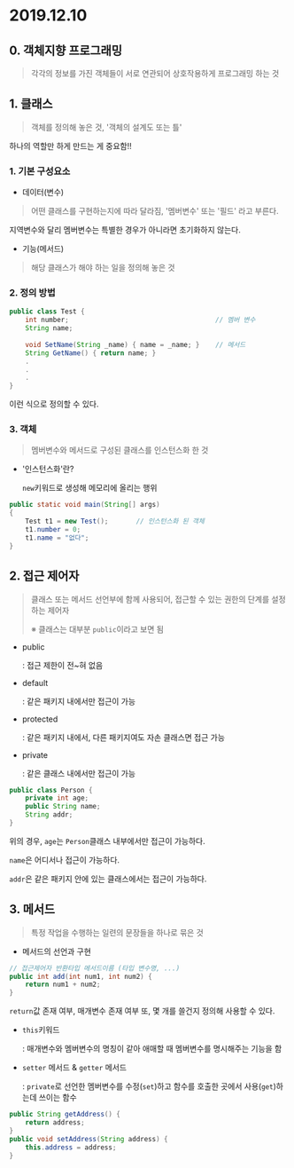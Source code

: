 # 2019.12.10

## 0. 객체지향 프로그래밍

> 각각의 정보를 가진 객체들이 서로 연관되어 상호작용하게 프로그래밍 하는 것

## 1. 클래스

> 객체를 정의해 놓은 것, '객체의 설계도 또는 틀' 

하나의 역할만 하게 만드는 게 중요함!!

### 1. 기본 구성요소

* 데이터(변수) 

> 어떤 클래스를 구현하는지에 따라 달라짐, '멤버변수' 또는 '필드' 라고 부른다.

지역변수와 달리 멤버변수는 특별한 경우가 아니라면 초기화하지 않는다.

* 기능(메서드) 

> 해당 클래스가 해야 하는 일을 정의해 놓은 것

### 2. 정의 방법

```java
public class Test {
    int number;										// 멤버 변수
    String name;
    
    void SetName(String _name) { name = _name; }	// 메서드
    String GetName() { return name; }
    .
    .
    .
}
```

이런 식으로 정의할 수 있다.

### 3. 객체

> 멤버변수와 메서드로 구성된 클래스를 인스턴스화 한 것

* '인스턴스화'란?

  `new`키워드로 생성해 메모리에 올리는 행위

```java
public static void main(String[] args)
{
    Test t1 = new Test();		// 인스턴스화 된 객체
    t1.number = 0;
    t1.name = "없다";
}
```

## 2. 접근 제어자

> 클래스 또는 메서드 선언부에 함께 사용되어, 접근할 수 있는 권한의 단계를 설정하는 제어자
>
> ※ 클래스는 대부분 `public`이라고 보면 됨

* public

  : 접근 제한이 전~혀 없음

* default

  : 같은 패키지 내에서만 접근이 가능

* protected

  : 같은 패키지 내에서, 다른 패키지여도 자손 클래스면 접근 가능

* private

  : 같은 클래스 내에서만 접근이 가능

```java
public class Person {
    private int age;
    public String name;
    String addr;
}
```

위의 경우, `age`는 `Person`클래스 내부에서만 접근이 가능하다.

`name`은 어디서나 접근이 가능하다.

`addr`은 같은 패키지 안에 있는 클래스에서는 접근이 가능하다.

## 3. 메서드

> 특정 작업을 수행하는 일련의 문장들을 하나로 묶은 것

* 메서드의 선언과 구현

```java
// 접근제어자 반환타입 메서드이름 (타입 변수명, ...)
public int add(int num1, int num2) {
	return num1 + num2;
}
```

`return`값 존재 여부, 매개변수 존재 여부 또, 몇 개를 쓸건지 정의해 사용할 수 있다.

* `this`키워드

  : 매개변수와 멤버변수의 명칭이 같아 애매할 때 멤버변수를 명시해주는 기능을 함

* `setter` 메서드 & `getter` 메서드

  : `private`로 선언한 멤버변수를 수정(`set`)하고 함수를 호출한 곳에서 사용(`get`)하는데 쓰이는 함수

```java
public String getAddress() {
	return address;
}
public void setAddress(String address) {
	this.address = address;
}
```

